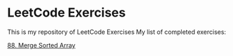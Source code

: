 # LeetCode Exercises
This is my repository of LeetCode Exercises
My list of completed exercises:

 [88. Merge Sorted Array](https://leetcode.com/problems/merge-sorted-array/)